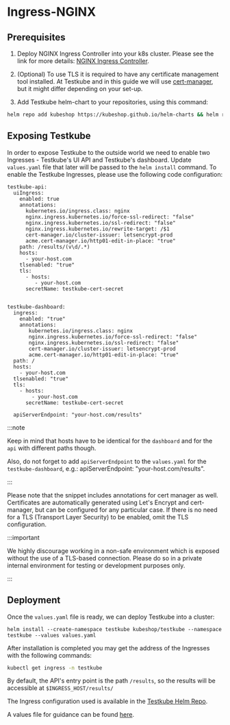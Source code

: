 # Ingress-NGINX

## Prerequisites

1. Deploy NGINX Ingress Controller into your k8s cluster. Please see the link for more details: [NGINX Ingress Controller](https://kubernetes.github.io/ingress-nginx/).

2. (Optional) To use TLS it is required to have any certificate management tool installed. At Testkube and in this guide we will use [cert-manager](https://cert-manager.io/), but it might differ depending on your set-up.

3. Add Testkube helm-chart to your repositories, using this command:
```sh
helm repo add kubeshop https://kubeshop.github.io/helm-charts && helm repo update
```

## Exposing Testkube 

In order to expose Testkube to the outside world we need to enable two Ingresses -  Testkube's UI API and Testkube's dashboard. Update `values.yaml` file that later will be passed to the `helm install` command. To enable the Testkube Ingresses, please use the following code configuration:

```aidl
testkube-api:
  uiIngress:
    enabled: true
    annotations:
      kubernetes.io/ingress.class: nginx
      nginx.ingress.kubernetes.io/force-ssl-redirect: "false"
      nginx.ingress.kubernetes.io/ssl-redirect: "false"
      nginx.ingress.kubernetes.io/rewrite-target: /$1
      cert-manager.io/cluster-issuer: letsencrypt-prod
      acme.cert-manager.io/http01-edit-in-place: "true"
    path: /results/(v\d/.*)
    hosts:
      - your-host.com
    tlsenabled: "true"
    tls: 
      - hosts:
         - your-host.com
      secretName: testkube-cert-secret


testkube-dashboard:
  ingress:
    enabled: "true"
    annotations:
       kubernetes.io/ingress.class: nginx
       nginx.ingress.kubernetes.io/force-ssl-redirect: "false"
       nginx.ingress.kubernetes.io/ssl-redirect: "false"
       cert-manager.io/cluster-issuer: letsencrypt-prod
       acme.cert-manager.io/http01-edit-in-place: "true"
  path: /
  hosts:
    - your-host.com
  tlsenabled: "true"
  tls: 
    - hosts:
        - your-host.com
      secretName: testkube-cert-secret
      
  apiServerEndpoint: "your-host.com/results"
```

:::note

Keep in mind that hosts have to be identical for the `dashboard` and for the `api` with different paths though. 

Also, do not forget to add `apiServerEndpoint` to the `values.yaml` for the `testkube-dashboard`, e.g.: apiServerEndpoint: "your-host.com/results".

:::

Please note that the snippet includes annotations for cert manager as well. Certificates are automatically generated using Let's Encrypt and cert-manager, but can be configured for any particular case. If there is no need for a TLS (Transport Layer Security) to be enabled, omit the TLS configuration.

:::important

We highly discourage working in a non-safe environment which is exposed without the use of a TLS-based connection. Please do so in a private internal environment for testing or development purposes only.

:::

## Deployment
Once the `values.yaml` file is ready, we can deploy Testkube into a cluster:

```aidl
helm install --create-namespace testkube kubeshop/testkube --namespace testkube --values values.yaml
```

After installation is completed you may get the address of the Ingresses with the following commands:

```sh
kubectl get ingress -n testkube
```

By default, the API's entry point is the path `/results`, so the results will be accessible at `$INGRESS_HOST/results/`

The Ingress configuration used is available in the [Testkube Helm Repo](https://github.com/kubeshop/helm-charts).

A values file for guidance can be found [here](https://github.com/kubeshop/helm-charts/blob/main/charts/testkube/values-demo.yaml#L334).
